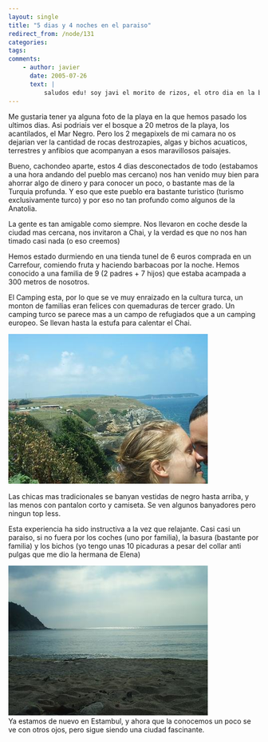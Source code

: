 ```yaml
---
layout: single
title: "5 dias y 4 noches en el paraiso"
redirect_from: /node/131
categories:
tags: 
comments: 
    - author: javier
      date: 2005-07-26
      text: |
          saludos edu! soy javi el morito de rizos, el otro dia en la biblio m encontre a ferris y m comneto lo de tu viaje, he estado leyendo tus experiencia por internet y estan mu guapas... espero poder algun dia hacer yo tu experiencia. nada tio , seguire leyendo tus idas y venidas y cuando vengas para aca a ver sui me enseñas las fotos acpompañadas de una refreante birra que tal vez por los parajes q t mueves no veas, y las eches en falta... bueno en cambio aprenderas una amplia gama de sabores de te jeje :) bueno tio cuidate y pasatelo todo lo bien q puedas y cuidaditio con q no t roben el reloj :) un abrazo javier ortiz javierortiz619@hotmail.com  
---
```

Me gustaria tener ya alguna foto de la playa en la que hemos pasado los ultimos dias. Asi podriais ver el bosque a 20 metros de la playa, los acantilados, el Mar Negro. Pero los 2 megapixels de mi camara no os dejarian ver la cantidad de rocas destrozapies, algas y bichos acuaticos, terrestres y anfibios que acompanyan a esos maravillosos paisajes.  

Bueno, cachondeo aparte, estos 4 dias desconectados de todo (estabamos a una hora andando del pueblo mas cercano) nos han venido muy bien para ahorrar algo de dinero y para conocer un poco, o bastante mas de la Turquia profunda. Y eso que este pueblo era bastante turistico (turismo exclusivamente turco) y por eso no tan profundo como algunos de la Anatolia.  

La gente es tan amigable como siempre. Nos llevaron en coche desde la ciudad mas cercana, nos invitaron a Chai, y la verdad es que no nos han timado casi nada (o eso creemos)  

Hemos estado durmiendo en una tienda tunel de 6 euros comprada en un Carrefour, comiendo fruta y haciendo barbacoas por la noche. Hemos conocido a una familia de 9 (2 padres + 7 hijos) que estaba acampada a 300 metros de nosotros.  

El Camping esta, por lo que se ve muy enraizado en la cultura turca, un monton de familias eran felices con quemaduras de tercer grado. Un camping turco se parece mas a un campo de refugiados que a un camping europeo. Se llevan hasta la estufa para calentar el Chai.  

![](/images/posts/2005-07-26-5-dias-y-4-noches-en-el-paraiso/PIC_0037.jpg)  

Las chicas mas tradicionales se banyan vestidas de negro hasta arriba, y las menos con pantalon corto y camiseta. Se ven algunos banyadores pero ningun top less.  

Esta experiencia ha sido instructiva a la vez que relajante. Casi casi un paraiso, si no fuera por los coches (uno por familia), la basura (bastante por familia) y los bichos (yo tengo unas 10 picaduras a pesar del collar anti pulgas que me dio la hermana de Elena)  

![](/images/posts/2005-07-26-5-dias-y-4-noches-en-el-paraiso/PIC_0086.jpg)  
Ya estamos de nuevo en Estambul, y ahora que la conocemos un poco se ve con otros ojos, pero sigue siendo una ciudad fascinante.
